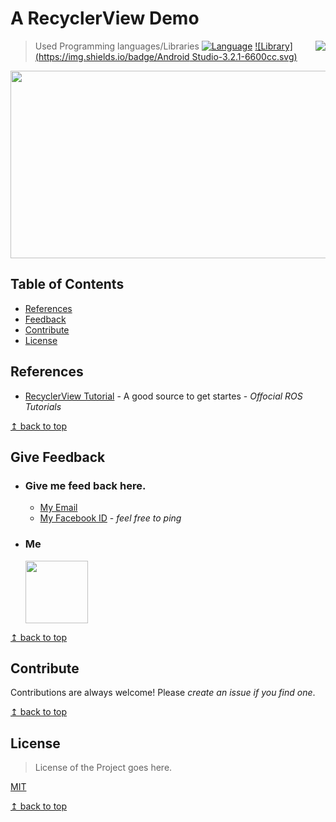 # A RecyclerView Demo 

<img src="https://github.com/Saikat2019/MY_README_TEMPLATE/blob/master/README_RES/icon.jpeg" align="right" />

> Used Programming languages/Libraries
[![Language](https://img.shields.io/badge/Java-18.9-8f00b3.svg)](https://www.java.com/en/)
[![Library](https://img.shields.io/badge/Android Studio-3.2.1-6600cc.svg)](https://opencv.org/)

<p align="center" >
<img src="https://www.google.com/imgres?imgurl=https%3A%2F%2Fwww.binpress.com%2Fwp-content%2Fuploads%2F2018%2F09%2Fandroid_recyclerview_cardview.png&imgrefurl=https%3A%2F%2Fwww.binpress.com%2Fandroid-recyclerview-cardview-guide%2F&docid=GQVWZEgyraCr8M&tbnid=d0BWzg_j_qfRyM%3A&vet=10ahUKEwilipuHjpHgAhXbe30KHVwCCp8QMwhgKAswCw..i&w=442&h=734&bih=554&biw=1163&q=recycler%20view%20in%20android&ved=0ahUKEwilipuHjpHgAhXbe30KHVwCCp8QMwhgKAswCw&iact=mrc&uact=8" height="300" width="600">
</p>

## Table of Contents
- [References](#References)
- [Feedback](#Get-Feedback)
- [Contribute](#Contribute)
- [License](#License)

## References

- [RecyclerView Tutorial](https://developer.android.com/guide/topics/ui/layout/recyclerview) - A good source to get startes - *Offocial ROS Tutorials*

[↥ back to top](#table-of-contents)

## Give Feedback

 -	### Give me feed back here.
	 - [My Email](#email) 
	 - [My Facebook ID](https://www.facebook.com/profile.php?id=100011440244328) - *feel free to ping*
 -  ### Me
 	<p>
		<img src="https://scontent-bom1-1.xx.fbcdn.net/v/t1.0-9/47574379_824621541262513_325880162547662848_n.jpg?_nc_cat=107&_nc_oc=AQnlCMlo-QMFoJAGZjURtqsqx-9WKXjnTFBBnzNrRzPXOFT9GaXsCw_sCzVrFTn_Lvs&_nc_ht=scontent-bom1-1.xx&oh=70f82b34260b22d80b1dd4bad4d81f72&oe=5CC1FE8F" width="100" height="100" >
	</p>

[↥ back to top](#table-of-contents)

## Contribute

Contributions are always welcome!
Please *create an issue if you find one*.

[↥ back to top](#table-of-contents)

## License

>License of the Project goes here.

[MIT](https://choosealicense.com/licenses/mit/)

[↥ back to top](#table-of-contents)
